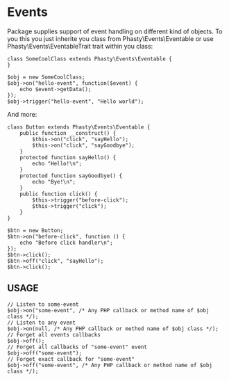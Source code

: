 Events
======

Package supplies support of event handling on different kind of objects. To you this you just inherite you class
from Phasty\Events\Eventable or use Phasty\Events\EventableTrait trait within you class:

    class SomeCoolClass extends Phasty\Events\Eventable {
    } 

    $obj = new SomeCoolClass;
    $obj->on("hello-event", function($event) {
        echo $event->getData();
    });
    $obj->trigger("hello-event", "Hello world");
  
And more:

    class Button extends Phasty\Events\Eventable {
        public function __construct() {
            $this->on("click", "sayHello");
            $this->on("click", "sayGoodbye");
        }
        protected function sayHello() {
            echo "Hello!\n";
        }
        protected function sayGoodbye() {
            echo "Bye!\n";
        }
        public function click() {
            $this->trigger("before-click");
            $this->trigger("click");
        }
    }

    $btn = new Button;
    $btn->on("before-click", function () {
        echo "Before click handler\n";
    });
    $btn->click();
    $btn->off("click", "sayHello");
    $btn->click();

USAGE
-----
    // Listen to some-event
    $obj->on("some-event", /* Any PHP callback or method name of $obj class */);
    // Listen to any event
    $obj->on(null, /* Any PHP callback or method name of $obj class */);
    // Forget all events callbacks
    $obj->off();
    // Forget all callbacks of "some-event" event
    $obj->off("some-event");
    // Forget exact callback for "some-event"
    $obj->off("some-event", /* Any PHP callback or method name of $obj class */);
